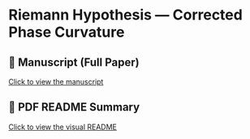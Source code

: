 # Riemann Hypothesis — Corrected Phase Curvature

## 📄 Manuscript (Full Paper)

[Click to view the manuscript](./riemann_proof_7_02.pdf)

## 📘 PDF README Summary

[Click to view the visual README](./readme.pdf)
